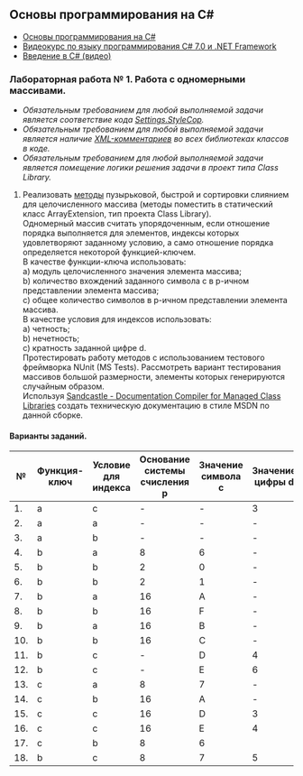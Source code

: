 ## Основы программирования на C#

- [Основы программирования на С#](https://metanit.com/sharp/tutorial/1.5.php)
- [Видеокурс по языку программирования C# 7.0 и .NET Framework](https://www.youtube.com/playlist?list=PLL-k0Ff5RfqXGhAooRkUpzMLd6_Fpr13I)
- [ Введение в C# (видео)](https://stepik.org/lesson/59952/step/1?unit=37389)


### Лабораторная работа № 1. Работа с одномерными массивами.

- *Обязательным требованием для любой выполняемой задачи является соответствие кода [Settings.StyleCop](https://blog.submain.com/stylecop-detailed-guide/).*
- *Обязательным требованием для любой выполняемой задачи является наличие [XML-комментариев](https://docs.microsoft.com/ru-ru/dotnet/csharp/programming-guide/xmldoc/)  во всех библиотеках классов в коде.*
- *Обязательным требованием для любой выполняемой задачи является помещение логики решения задачи в проект типа  Class Library.*

1. Реализовать [методы](https://visualgo.net/en/sorting?slide=1) пузырьковой, быстрой и сортировки слиянием для целочисленного массива (методы поместить в статический класс ArrayExtension, тип проекта Class Library).            
   Одномерный массив считать упорядоченным, если отношение порядка выполняется для элементов, индексы которых удовлетворяют заданному условию,  а само отношение порядка определяется некоторой функцией-ключем.       
   В качестве функции-ключа использовать:   
	a) модуль целочисленного значения элемента массива;  
	b) количество вхождений заданного символа c в p-ичном представлении элемента массива;   
	c) общее количество символов в p-ичном представлении элемента массива.   
   В качестве условия для индексов использовать:   
        a) четность;   
	b) нечетность;   
	c) кратность заданной цифре d.  
   Протестировать работу методов с использованием тестового фреймворка NUnit (MS Tests). Рассмотреть вариант тестирования массивов большой размерности, элементы которых генерируются случайным образом.    
   Используя [Sandcastle - Documentation Compiler for Managed Class Libraries](https://archive.codeplex.com/?p=sandcastle) создать техническую документацию в стиле MSDN по данной сборке. 

#### Варианты заданий.

| №	| Функция-ключ |	Условие для индекса	| Основание системы счисления p |	 Значение символа c | Значение цифры d |
| -------- | -------- | --------| --------|  -------- |  -------- |   
| 1. | a | c | - | - |	3 |
| 2. | a | a	| -	 | - |	- |
| 3.|	a | b	| - |	- |	- |
| 4. |	b | a	| 8 |	6 |	- |
| 5. |	b | b	| 2 |	0 |	- |
| 6. |	 b	| b	 |2 |	1 |	- |
| 7. |	b |	a |	16 |	A |	-|
| 8. |	b |	b |	16 |	F|	-|
| 9. |	b |	 a	 | 16 |	B  |	 -|
| 10. | b |	 b | 16|	 C	| - |
| 11. |	 b|	 c|	- |	D |	4 |
| 12.	| b	| c|	- |	 E|	 6|
|  13.| 	 c|	a|	8 |	7 	|- |
| 14.	| c	| b|	16| 	A |	 -|
|  15.| 	 c |	 c|	16	|D 	|3 |
| 16.|	 c	| c |	16 |	E	| 4|
| 17. |	 c|	 b|	8	|6 	||- |
|18. |	b 	| c|	8|	7| 	5 |
